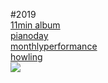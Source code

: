 


#2019<br>
[11min album](11min.md)<br>
[pianoday](post_pianoday2019.md)<br>
[monthlyperformance](mf.md)<br>
[howling](howling.md)<br>
[<img src="img/howling_jiyeonkim_pic.png">](post/howling.md)<br>

